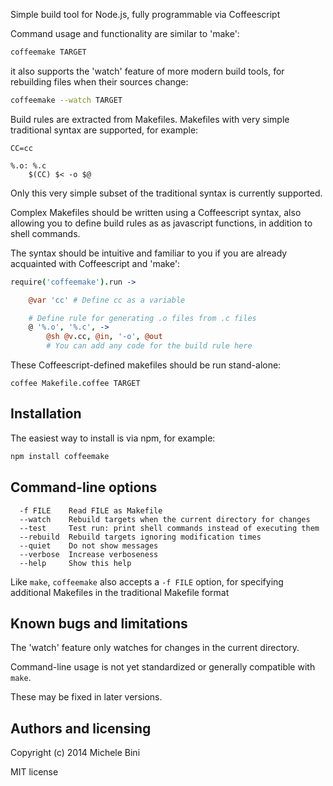 Simple build tool for Node.js, fully programmable via Coffeescript

Command usage and functionality are similar to 'make':

```sh
coffeemake TARGET
```

it also supports the 'watch' feature of more modern build tools, for rebuilding files when their sources change:

```sh
coffeemake --watch TARGET
```

Build rules are extracted from Makefiles.   Makefiles with very simple traditional syntax are supported, for example:

```make
CC=cc

%.o: %.c
	$(CC) $< -o $@
```

Only this very simple subset of the traditional syntax is currently supported.


Complex Makefiles should be written using a Coffeescript syntax, also allowing you to define build rules as as javascript functions, in addition to shell commands.

The syntax should be intuitive and familiar to you if you are already acquainted with Coffeescript and 'make':

```coffee
require('coffeemake').run ->

	@var 'cc' # Define cc as a variable

	# Define rule for generating .o files from .c files
	@ '%.o', '%.c', ->
		@sh @v.cc, @in, '-o', @out
		# You can add any code for the build rule here

```

These Coffeescript-defined makefiles should be run stand-alone:

```
coffee Makefile.coffee TARGET
```


## Installation

The easiest way to install is via npm, for example:

```sh
npm install coffeemake
```


## Command-line options

```
  -f FILE    Read FILE as Makefile
  --watch    Rebuild targets when the current directory for changes
  --test     Test run: print shell commands instead of executing them
  --rebuild  Rebuild targets ignoring modification times
  --quiet    Do not show messages
  --verbose  Increase verboseness
  --help     Show this help
```

Like `make`, `coffeemake` also accepts a `-f FILE` option, for specifying additional Makefiles in the traditional Makefile format


## Known bugs and limitations

The 'watch' feature only watches for changes in the current directory. 

Command-line usage is not yet standardized or generally compatible with `make`.

These may be fixed in later versions.


## Authors and licensing

Copyright (c) 2014 Michele Bini

MIT license
